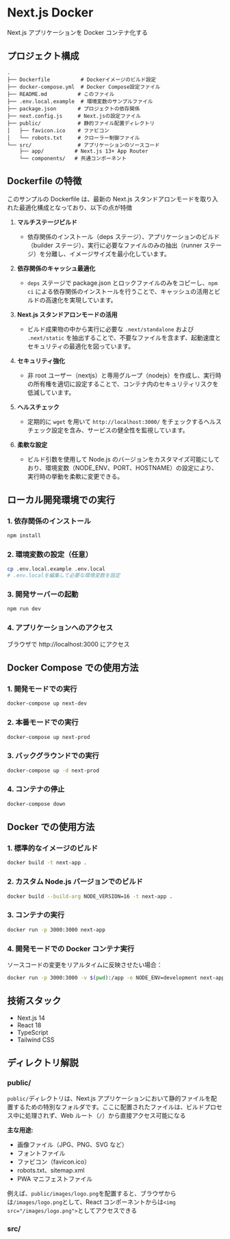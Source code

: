 # Next.js Docker

Next.js アプリケーションを Docker コンテナ化する

## プロジェクト構成

```
.
├── Dockerfile          # Dockerイメージのビルド設定
├── docker-compose.yml  # Docker Compose設定ファイル
├── README.md          # このファイル
├── .env.local.example  # 環境変数のサンプルファイル
├── package.json       # プロジェクトの依存関係
├── next.config.js     # Next.jsの設定ファイル
├── public/            # 静的ファイル配置ディレクトリ
│   ├── favicon.ico    # ファビコン
│   └── robots.txt     # クローラー制御ファイル
└── src/               # アプリケーションのソースコード
    ├── app/          # Next.js 13+ App Router
    └── components/   # 共通コンポーネント
```

## Dockerfile の特徴

このサンプルの Dockerfile は、最新の Next.js スタンドアロンモードを取り入れた最適化構成となっており、以下の点が特徴

1. **マルチステージビルド**  
   - 依存関係のインストール（deps ステージ）、アプリケーションのビルド（builder ステージ）、実行に必要なファイルのみの抽出（runner ステージ）を分離し、イメージサイズを最小化しています。

2. **依存関係のキャッシュ最適化**  
   - `deps` ステージで package.json とロックファイルのみをコピーし、`npm ci` による依存関係のインストールを行うことで、キャッシュの活用とビルドの高速化を実現しています。

3. **Next.js スタンドアロンモードの活用**  
   - ビルド成果物の中から実行に必要な `.next/standalone` および `.next/static` を抽出することで、不要なファイルを含まず、起動速度とセキュリティの最適化を図っています。

4. **セキュリティ強化**  
   - 非 root ユーザー（nextjs）と専用グループ（nodejs）を作成し、実行時の所有権を適切に設定することで、コンテナ内のセキュリティリスクを低減しています。

5. **ヘルスチェック**  
   - 定期的に `wget` を用いて `http://localhost:3000/` をチェックするヘルスチェック設定を含み、サービスの健全性を監視しています。

6. **柔軟な設定**  
   - ビルド引数を使用して Node.js のバージョンをカスタマイズ可能にしており、環境変数（NODE_ENV、PORT、HOSTNAME）の設定により、実行時の挙動を柔軟に変更できる。

## ローカル開発環境での実行

### 1. 依存関係のインストール

```bash
npm install
```

### 2. 環境変数の設定（任意）

```bash
cp .env.local.example .env.local
# .env.localを編集して必要な環境変数を設定
```

### 3. 開発サーバーの起動

```bash
npm run dev
```

### 4. アプリケーションへのアクセス

ブラウザで http://localhost:3000 にアクセス

## Docker Compose での使用方法

### 1. 開発モードでの実行

```bash
docker-compose up next-dev
```

### 2. 本番モードでの実行

```bash
docker-compose up next-prod
```

### 3. バックグラウンドでの実行

```bash
docker-compose up -d next-prod
```

### 4. コンテナの停止

```bash
docker-compose down
```

## Docker での使用方法

### 1. 標準的なイメージのビルド

```bash
docker build -t next-app .
```

### 2. カスタム Node.js バージョンでのビルド

```bash
docker build --build-arg NODE_VERSION=16 -t next-app .
```

### 3. コンテナの実行

```bash
docker run -p 3000:3000 next-app
```

### 4. 開発モードでの Docker コンテナ実行

ソースコードの変更をリアルタイムに反映させたい場合：

```bash
docker run -p 3000:3000 -v $(pwd):/app -e NODE_ENV=development next-app npm run dev
```

## 技術スタック

- Next.js 14
- React 18
- TypeScript
- Tailwind CSS

## ディレクトリ解説

### public/

`public/`ディレクトリは、Next.js アプリケーションにおいて静的ファイルを配置するための特別なフォルダです。ここに配置されたファイルは、ビルドプロセス中に処理されず、Web ルート（`/`）から直接アクセス可能になる

**主な用途:**

- 画像ファイル（JPG、PNG、SVG など）
- フォントファイル
- ファビコン（favicon.ico）
- robots.txt、sitemap.xml
- PWA マニフェストファイル

例えば、`public/images/logo.png`を配置すると、ブラウザからは`/images/logo.png`として、React コンポーネントからは`<img src="/images/logo.png">`としてアクセスできる

### src/
